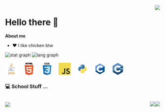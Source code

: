 <img align="right" height="200" src="https://media.giphy.com/media/eLv7gJpxqiQtbNNQUe/giphy.gif"/>
<h1 aligne="center"> Hello there 👋 </h1>

**About me**

- ❤️ I like chicken btw



<div>
  <img src="https://github-readme-stats-enes-yumers-projects.vercel.app/api?username=WhyRoX&hide_title=false&hide_rank=false&show_icons=true&include_all_commits=true&count_private=true&disable_animations=false&theme=aura&locale=en&hide_border=true" height="150" alt="stat graph"  />
  <img src="https://github-readme-stats-enes-yumers-projects.vercel.app/api/top-langs?username=WhyRoX&locale=en&hide_title=false&layout=compact&card_width=320&langs_count=5&theme=aura&hide_border=true" height="150" alt="lang graph"  />
</div>

<br />

<div align="left">
  <img height="40" alt="javascript" src="https://raw.githubusercontent.com/github/explore/5b3600551e122a3277c2c5368af2ad5725ffa9a1/topics/java/java.png"/>
  <img width="10"/>
  <img height="40" alt="javascript" src="https://raw.githubusercontent.com/github/explore/80688e429a7d4ef2fca1e82350fe8e3517d3494d/topics/html/html.png"/>
  <img width="10"/>
  <img height="40" alt="javascript" src="https://raw.githubusercontent.com/github/explore/80688e429a7d4ef2fca1e82350fe8e3517d3494d/topics/css/css.png"/>
  <img width="10"/>
  <img height="40" alt="javascript" src="https://raw.githubusercontent.com/github/explore/80688e429a7d4ef2fca1e82350fe8e3517d3494d/topics/javascript/javascript.png"/>
  <img width="10"/>
  <img height="40" alt="javascript" src="https://raw.githubusercontent.com/github/explore/80688e429a7d4ef2fca1e82350fe8e3517d3494d/topics/python/python.png"/>
  <img width="10"/>
  <img height="40" alt="javascript" src="https://raw.githubusercontent.com/github/explore/f3e22f0dca2be955676bc70d6214b95b13354ee8/topics/c/c.png"/>
  <img width="10"/>
  <img height="40" alt="javascript" src="https://raw.githubusercontent.com/github/explore/180320cffc25f4ed1bbdfd33d4db3a66eeeeb358/topics/cpp/cpp.png"/>
  <img width="10"/>
</div>





### 💻 School Stuff ... 

<br />

<a href="https://github.com/WhyRoX/VINCI">
  <img align="center" src="https://github-readme-stats-enes-yumers-projects.vercel.app/api/pin/?username=WhyRoX&repo=VINCI&theme=aura" />
</a>

<img align="right" height="50" src="https://media.giphy.com/media/SHjOSDkKZ18qOHA5B5/giphy.gif?cid=790b7611hrvn39nzx2dvdc4g6p5j2e3tpmxw6g057yplz73y&ep=v1_stickers_search&rid=giphy.gif&ct=s"/>
<img align="right" height="200" src="https://media.giphy.com/media/hVm2JYyoGy7MGqX4H8/giphy.gif?cid=790b7611hrvn39nzx2dvdc4g6p5j2e3tpmxw6g057yplz73y&ep=v1_stickers_search&rid=giphy.gif&ct=s"/>




